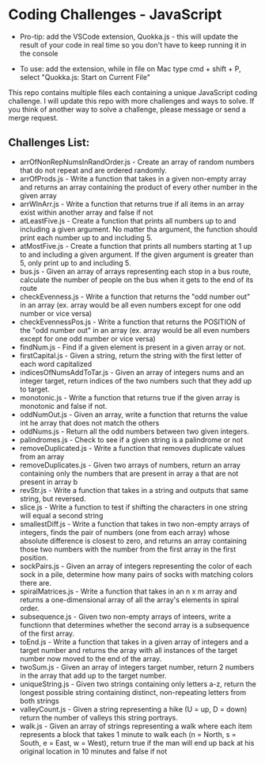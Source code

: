 # Coding Challenges - JavaScript

* Pro-tip: add the VSCode extension, Quokka.js - this will update the result of your code in real time so you don't have to keep running it in the console
- To use: add the extension, while in file on Mac type cmd + shift + P, select "Quokka.js: Start on Current File"

This repo contains multiple files each containing a unique JavaScript coding challenge. I will update this repo with more challenges and ways to solve. If you think of another way to solve a challenge, please message or send a merge request.

## Challenges List:
- arrOfNonRepNumsInRandOrder.js - Create an array of random numbers that do not repeat and are ordered randomly.
- arrOfProds.js - Write a function that takes in a given non-empty array and returns an array containing the product of every other number in the given array
- arrWInArr.js - Write a function that returns true if all items in an array exist within another array and false if not 
- atLeastFive.js - Create a function that prints all numbers up to and including a given argument. No matter tha argument, the function should print each number up to and including 5.
- atMostFive.js - Create a function that prints all numbers starting at 1 up to and including a given argument. If the given argument is greater than 5, only print up to and including 5.
- bus.js - Given an array of arrays representing each stop in a bus route, calculate the number of people on the bus when it gets to the end of its route
- checkEvenness.js - Write a function that returns the "odd number out" in an array (ex. array would be all even numbers except for one odd number or vice versa)
- checkEvennessPos.js - Write a function that returns the POSITION of the "odd number out" in an array (ex. array would be all even numbers except for one odd number or vice versa)
- findNum.js - Find if a given element is present in a given array or not.
- firstCapital.js - Given a string, return the string with the first letter of each word capitalized
- indicesOfNumsAddToTar.js - Given an array of integers nums and an integer target, return indices of the two numbers such that they add up to target.
- monotonic.js - Write a function that returns true if the given array is monotonic and false if not.
- oddNumOut.js - Given an array, write a function that returns the value int he array that does not match the others
- oddNums.js - Return all the odd numbers between two given integers.
- palindromes.js - Check to see if a given string is a palindrome or not
- removeDuplicated.js - Write a function that removes duplicate values from an array
- removeDuplicates.js - Given two arrays of numbers, return an array containing only the numbers that are present in array a that are not present in array b
- revStr.js - Write a function that takes in a string and outputs that same string, but reversed.
- slice.js - Write a function to test if shifting the characters in one string will equal a second string
- smallestDiff.js - Write a function that takes in two non-empty arrays of integers, finds the pair of numbers (one from each array) whose absolute difference is closest to zero, and returns an array containing those two numbers with the number from the first array in the first position.
- sockPairs.js - Given an array of integers representing the color of each sock in a pile, determine how many pairs of socks with matching colors there are.
- spiralMatrices.js - Write a function that takes in an n x m array and returns a one-dimensional array of all the array's elements in spiral order.
- subsequence.js - Given two non-empty arrays of inteers, write a functionn that determines whether the second array is a subsequence of the first array.
- toEnd.js - Write a function that takes in a given array of integers and a target number and returns the array with all instances of the target number now moved to the end of the array.
- twoSum.js - Given an array of integers target number, return 2 numbers in the array that add up to the target number.
- uniqueString.js - Given two strings containing only letters a-z, return the longest possible string containing distinct, non-repeating letters from both strings
- valleyCount.js - Given a string representing a hike (U = up, D = down) return the number of valleys this string portrays.
- walk.js - Given an array of strings representing a walk where each item represents a block that takes 1 minute to walk each (n = North, s = South, e = East, w = West), return true if the man will end up back at his original location in 10 minutes and false if not


